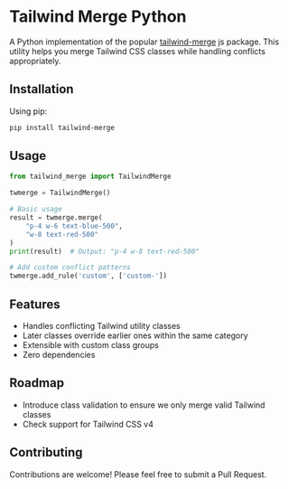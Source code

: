 # Tailwind Merge Python

A Python implementation of the popular [tailwind-merge](https://github.com/dcastil/tailwind-merge) js package. This utility helps you merge Tailwind CSS classes while handling conflicts appropriately.

## Installation

Using pip:
```bash
pip install tailwind-merge
```

## Usage

```python
from tailwind_merge import TailwindMerge

twmerge = TailwindMerge()

# Basic usage
result = twmerge.merge(
    "p-4 w-6 text-blue-500",
    "w-8 text-red-500" 
)
print(result)  # Output: "p-4 w-8 text-red-500"

# Add custom conflict patterns
twmerge.add_rule('custom', ['custom-'])
```

## Features

- Handles conflicting Tailwind utility classes
- Later classes override earlier ones within the same category
- Extensible with custom class groups
- Zero dependencies

## Roadmap

- Introduce class validation to ensure we only merge valid Tailwind classes
- Check support for Tailwind CSS v4

## Contributing

Contributions are welcome! Please feel free to submit a Pull Request.
